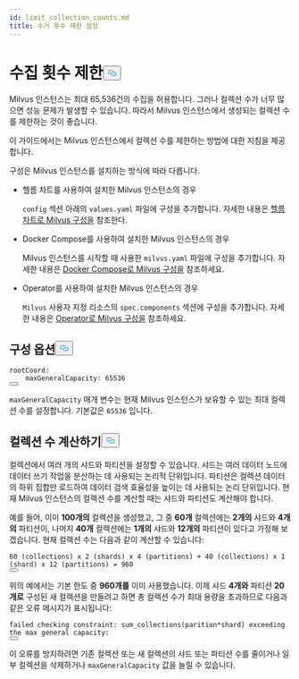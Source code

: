 ```yaml
---
id: limit_collection_counts.md
title: 수거 횟수 제한 설정
---
```

<h1 id="Limit-Collection-Counts" class="common-anchor-header">수집 횟수 제한<button data-href="#Limit-Collection-Counts" class="anchor-icon" translate="no">
      <svg translate="no"
        aria-hidden="true"
        focusable="false"
        height="20"
        version="1.1"
        viewBox="0 0 16 16"
        width="16"
      >
        <path
          fill="#0092E4"
          fill-rule="evenodd"
          d="M4 9h1v1H4c-1.5 0-3-1.69-3-3.5S2.55 3 4 3h4c1.45 0 3 1.69 3 3.5 0 1.41-.91 2.72-2 3.25V8.59c.58-.45 1-1.27 1-2.09C10 5.22 8.98 4 8 4H4c-.98 0-2 1.22-2 2.5S3 9 4 9zm9-3h-1v1h1c1 0 2 1.22 2 2.5S13.98 12 13 12H9c-.98 0-2-1.22-2-2.5 0-.83.42-1.64 1-2.09V6.25c-1.09.53-2 1.84-2 3.25C6 11.31 7.55 13 9 13h4c1.45 0 3-1.69 3-3.5S14.5 6 13 6z"
        ></path>
      </svg>
    </button></h1><p>Milvus 인스턴스는 최대 65,536건의 수집을 허용합니다. 그러나 컬렉션 수가 너무 많으면 성능 문제가 발생할 수 있습니다. 따라서 Milvus 인스턴스에서 생성되는 컬렉션 수를 제한하는 것이 좋습니다.</p>
<p>이 가이드에서는 Milvus 인스턴스에서 컬렉션 수를 제한하는 방법에 대한 지침을 제공합니다.</p>
<p>구성은 Milvus 인스턴스를 설치하는 방식에 따라 다릅니다.</p>
<ul>
<li><p>헬름 차트를 사용하여 설치한 Milvus 인스턴스의 경우</p>
<p><code translate="no">config</code> 섹션 아래의 <code translate="no">values.yaml</code> 파일에 구성을 추가합니다. 자세한 내용은 <a href="/docs/ko/configure-helm.md">헬름 차트로 Milvus 구성을</a> 참조한다.</p></li>
<li><p>Docker Compose를 사용하여 설치한 Milvus 인스턴스의 경우</p>
<p>Milvus 인스턴스를 시작할 때 사용한 <code translate="no">milvus.yaml</code> 파일에 구성을 추가합니다. 자세한 내용은 <a href="/docs/ko/configure-docker.md">Docker Compose로 Milvus 구성을</a> 참조하세요.</p></li>
<li><p>Operator를 사용하여 설치한 Milvus 인스턴스의 경우</p>
<p><code translate="no">Milvus</code> 사용자 지정 리소스의 <code translate="no">spec.components</code> 섹션에 구성을 추가합니다. 자세한 내용은 <a href="/docs/ko/configure_operator.md">Operator로 Milvus 구성을</a> 참조하세요.</p></li>
</ul>
<h2 id="Configuration-options" class="common-anchor-header">구성 옵션<button data-href="#Configuration-options" class="anchor-icon" translate="no">
      <svg translate="no"
        aria-hidden="true"
        focusable="false"
        height="20"
        version="1.1"
        viewBox="0 0 16 16"
        width="16"
      >
        <path
          fill="#0092E4"
          fill-rule="evenodd"
          d="M4 9h1v1H4c-1.5 0-3-1.69-3-3.5S2.55 3 4 3h4c1.45 0 3 1.69 3 3.5 0 1.41-.91 2.72-2 3.25V8.59c.58-.45 1-1.27 1-2.09C10 5.22 8.98 4 8 4H4c-.98 0-2 1.22-2 2.5S3 9 4 9zm9-3h-1v1h1c1 0 2 1.22 2 2.5S13.98 12 13 12H9c-.98 0-2-1.22-2-2.5 0-.83.42-1.64 1-2.09V6.25c-1.09.53-2 1.84-2 3.25C6 11.31 7.55 13 9 13h4c1.45 0 3-1.69 3-3.5S14.5 6 13 6z"
        ></path>
      </svg>
    </button></h2><pre><code translate="no" class="language-yaml">rootCoord:
    maxGeneralCapacity: 65536
<button class="copy-code-btn"></button></code></pre>
<p><code translate="no">maxGeneralCapacity</code> 매개 변수는 현재 Milvus 인스턴스가 보유할 수 있는 최대 컬렉션 수를 설정합니다. 기본값은 <code translate="no">65536</code> 입니다.</p>
<h2 id="Calculating-the-number-of-collections" class="common-anchor-header">컬렉션 수 계산하기<button data-href="#Calculating-the-number-of-collections" class="anchor-icon" translate="no">
      <svg translate="no"
        aria-hidden="true"
        focusable="false"
        height="20"
        version="1.1"
        viewBox="0 0 16 16"
        width="16"
      >
        <path
          fill="#0092E4"
          fill-rule="evenodd"
          d="M4 9h1v1H4c-1.5 0-3-1.69-3-3.5S2.55 3 4 3h4c1.45 0 3 1.69 3 3.5 0 1.41-.91 2.72-2 3.25V8.59c.58-.45 1-1.27 1-2.09C10 5.22 8.98 4 8 4H4c-.98 0-2 1.22-2 2.5S3 9 4 9zm9-3h-1v1h1c1 0 2 1.22 2 2.5S13.98 12 13 12H9c-.98 0-2-1.22-2-2.5 0-.83.42-1.64 1-2.09V6.25c-1.09.53-2 1.84-2 3.25C6 11.31 7.55 13 9 13h4c1.45 0 3-1.69 3-3.5S14.5 6 13 6z"
        ></path>
      </svg>
    </button></h2><p>컬렉션에서 여러 개의 샤드와 파티션을 설정할 수 있습니다. 샤드는 여러 데이터 노드에 데이터 쓰기 작업을 분산하는 데 사용되는 논리적 단위입니다. 파티션은 컬렉션 데이터의 하위 집합만 로드하여 데이터 검색 효율성을 높이는 데 사용되는 논리 단위입니다. 현재 Milvus 인스턴스의 컬렉션 수를 계산할 때는 샤드와 파티션도 계산해야 합니다.</p>
<p>예를 들어, 이미 <strong>100개의</strong> 컬렉션을 생성했고, 그 중 <strong>60개</strong> 컬렉션에는 <strong>2개의</strong> 샤드와 <strong>4개의</strong> 파티션이, 나머지 <strong>40개</strong> 컬렉션에는 <strong>1개의</strong> 샤드와 <strong>12개의</strong> 파티션이 있다고 가정해 보겠습니다. 현재 컬렉션 수는 다음과 같이 계산할 수 있습니다:</p>
<pre><code translate="no">60 (collections) x 2 (shards) x 4 (partitions) + 40 (collections) x 1 (shard) x 12 (partitions) = 960
<button class="copy-code-btn"></button></code></pre>
<p>위의 예에서는 기본 한도 중 <strong>960개를</strong> 이미 사용했습니다. 이제 샤드 <strong>4개와</strong> 파티션 <strong>20개로</strong> 구성된 새 컬렉션을 만들려고 하면 총 컬렉션 수가 최대 용량을 초과하므로 다음과 같은 오류 메시지가 표시됩니다:</p>
<pre><code translate="no" class="language-shell">failed checking constraint: sum_collections(parition*shard) exceeding the <span class="hljs-built_in">max</span> general capacity:
<button class="copy-code-btn"></button></code></pre>
<p>이 오류를 방지하려면 기존 컬렉션 또는 새 컬렉션의 샤드 또는 파티션 수를 줄이거나 일부 컬렉션을 삭제하거나 <code translate="no">maxGeneralCapacity</code> 값을 늘릴 수 있습니다.</p>
